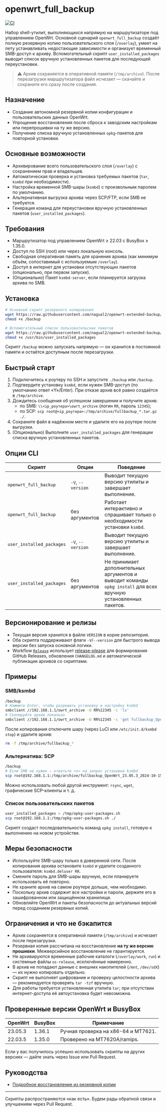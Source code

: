 # openwrt_full_backup
[![CI](https://github.com/nagual2/openwrt-extended-backup/actions/workflows/ci.yml/badge.svg)](https://github.com/nagual2/openwrt-extended-backup/actions/workflows/ci.yml)

Набор shell-утилит, выполняющихся напрямую на маршрутизаторе под управлением OpenWrt. Основной сценарий `openwrt_full_backup` создаёт полную резервную копию пользовательского слоя (`/overlay`), умеет на лету устанавливать недостающие зависимости и организует временный SMB-доступ к архиву. Вспомогательный скрипт `user_installed_packages` выводит список вручную установленных пакетов для последующей переустановки.

> ⚠️ Архив сохраняется в оперативной памяти (`/tmp/archive`). После перезагрузки маршрутизатора файл исчезает — скачайте и сохраните его сразу после создания.

## Назначение
- Создание автономной резервной копии конфигурации и пользовательских данных OpenWrt.
- Упрощение восстановления после сброса к заводским настройкам или перепрошивки на ту же версию.
- Получение списка вручную установленных `opkg`-пакетов для повторной установки.

## Основные возможности
- Архивирование всего пользовательского слоя (`/overlay`) с сохранением прав и владельцев.
- Автоматическая проверка и установка требуемых пакетов (`tar`, `ksmbd` при необходимости).
- Настройка временной SMB-шары (`ksmbd`) с произвольным паролем по умолчанию.
- Альтернативная выгрузка архива через SCP/FTP, если SMB не требуется.
- Генерация команд для переустановки вручную установленных пакетов (`user_installed_packages`).

## Требования
- Маршрутизатор под управлением OpenWrt ≥ 22.03 с BusyBox ≥ 1.35.0.
- Доступ по SSH (root) или через локальную консоль.
- Свободная оперативная память для хранения архива (как минимум объём, сопоставимый с используемым `/overlay`).
- Доступ в интернет для установки отсутствующих пакетов (опционально, при первом запуске).
- (Опционально) Пакет `ksmbd-server`, если планируется загрузка архива по SMB.

## Установка
```sh
# Основной скрипт резервного копирования
wget https://raw.githubusercontent.com/nagual2/openwrt-extended-backup/main/scripts/openwrt_full_backup -O /backup
chmod +x /backup

# Вспомогательный список пользовательских пакетов
wget https://raw.githubusercontent.com/nagual2/openwrt-extended-backup/main/scripts/user_installed_packages -O /usr/bin/user_installed_packages
chmod +x /usr/bin/user_installed_packages
```

Скрипт `/backup` можно запускать напрямую — он хранится в постоянной памяти и остаётся доступным после перезагрузки.

## Быстрый старт
1. Подключитесь к роутеру по SSH и запустите `./backup` или `/backup`.
2. Подтвердите установку `ksmbd`, если нужен SMB-доступ (по умолчанию ответ «Y»/Enter). При отказе архив всё равно создаётся в `/tmp/archive`.
3. Дождитесь сообщения об успешном завершении и получите архив:
   - по SMB: `\\<ip_роутера>\owrt_archive` (логин `RR`, пароль `12345`);
   - по SCP: `scp root@<ip_роутера>:/tmp/archive/fullbackup_*.tar.gz ./`.
4. Сохраните файл в надёжном месте и удалите его на роутере после выгрузки.
5. (Опционально) Выполните `user_installed_packages` для генерации списка вручную установленных пакетов.

## Опции CLI
| Скрипт | Опции | Поведение |
| --- | --- | --- |
| `openwrt_full_backup` | `-V`, `--version` | Выводит текущую версию утилиты и завершает выполнение. |
| `openwrt_full_backup` | без аргументов | Работает интерактивно и спрашивает только о необходимости установки `ksmbd`. |
| `user_installed_packages` | `-V`, `--version` | Выводит текущую версию утилиты и завершает выполнение. |
| `user_installed_packages` | без аргументов | Не принимает дополнительных аргументов и выводит команды `opkg install` для всех вручную установленных пакетов. |

## Версионирование и релизы
- Текущая версия хранится в файле `VERSION` в корне репозитория.
- Оба скрипта поддерживают флаги `-V`/`--version` для быстрого вывода версии без запуска основной логики.
- Workflow [`Release`](.github/workflows/release.yml) использует [release-please](https://github.com/googleapis/release-please) для формирования GitHub Releases, обновления `CHANGELOG.md` и автоматической публикации архивов со скриптами.

## Примеры
### SMB/ksmbd
```sh
/backup
# Нажмите Enter, чтобы разрешить установку и настройку ksmbd
smbclient //192.168.1.1/owrt_archive -U RR%12345 -c 'ls'
# Скопируйте архив локально
smbclient //192.168.1.1/owrt_archive -U RR%12345 -c 'get fullbackup_OpenWrt_23.05.3_2024-10-15_22.11.tar.gz'
```
После копирования отключите шару (через LuCI или `/etc/init.d/ksmbd stop`) и удалите архив:
```sh
rm -f /tmp/archive/fullbackup_*
```

### Альтернатива: SCP
```sh
/backup
# Если SMB не нужен — ответьте «n» на запрос установки ksmbd
scp root@192.168.1.1:/tmp/archive/fullbackup_OpenWrt_23.05.3_2024-10-15_22.11.tar.gz ./
```
Можно использовать любой другой инструмент: `rsync`, `wget`, графические SCP-клиенты и т. д.

### Список пользовательских пакетов
```sh
user_installed_packages > /tmp/opkg-user-packages.sh
scp root@192.168.1.1:/tmp/opkg-user-packages.sh ./
```
Скрипт создаст последовательность команд `opkg install`, готовую к выполнению на новом устройстве.

## Меры безопасности
- Используйте SMB-шару только в доверенной сети. После копирования архива остановите `ksmbd` и удалите созданного пользователя: `ksmbd.deluser RR`.
- Смените пароль для SMB-шары вручную, если планируете использовать её повторно.
- Не храните архив на самом роутере дольше, чем необходимо.
- Поскольку архив содержит все настройки и пароли, держите его в зашифрованном или защищённом хранилище.
- Обновляйте OpenWrt и пакеты безопасности до актуальных версий перед созданием резервных копий.

## Ограничения и что не бэкапится
- Архив сохраняется в оперативной памяти (`/tmp/archive`) и исчезает после перезагрузки.
- Резервная копия рассчитана на восстановление **на ту же версию прошивки**. Межверсийное восстановление не гарантируется.
- Не архивируются временные рабочие каталоги (`/overlay/work`, `run`) и системные файлы `os-release`, исключённые намеренно.
- В архив не попадают данные с внешних накопителей (`/mnt`, `/dev/sdX`) — их нужно копировать отдельно.
- Скрипт не выполняет шифрование и проверку целостности архива — рекомендуется проверять `tar -tzf` вручную.
- Для работы требуется установленная утилита `tar`; при отсутствии интернет-доступа её автоустановка будет невозможна.

## Проверенные версии OpenWrt и BusyBox
| OpenWrt | BusyBox | Примечание |
| --- | --- | --- |
| 23.05.3 | 1.36.1 | Ручная проверка на x86-64 и MT7621. |
| 22.03.5 | 1.35.0 | Проверено на MT7620A/ramips. |

Если у вас получилось успешно использовать скрипты на других версиях — дайте знать через Issue или Pull Request.

## Руководства
- [Подробное восстановление из резервной копии](docs/restore-guide.md)

---

Скрипты распространяются «как есть». Будем рады обратной связи и улучшениям через Pull Request.
